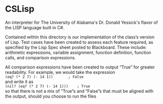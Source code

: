 # CSLisp
An interpreter for The University of Alabama's Dr. Donald Yessick's flavor of the LISP language built in C#.

Contained within this directory is our implementation of the class’s version of Lisp. Test cases have been created to assess each feature required, as specified by the Lisp Spec sheet posted to Blackboard. These include: arithmetic expressions, variable assignment, function definition, function calls, and comparison expressions.

All comparison expressions have been created to output “True” for greater readability. For example, we would take the expression  
```(eq? (* 2 7) (- 14 1))		; False```  
and write it as  
```(nil? (eq? (* 2 7) (- 14 1)))	; True```  
so that there is not a mix of “True”s and “False”s that must be aligned with the output, should you choose to run the files
